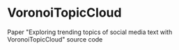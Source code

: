 # VoronoiTopicCloud
Paper "Exploring trending topics of social media text with VoronoiTopicCloud" source code
